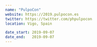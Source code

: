 ```yaml
---
name: "PulpoCon"
website: https://2019.pulpocon.es
twitter: https://twitter.com/phpulpocon
location: Vigo, Spain

date_start: 2019-09-07
date_end:   2019-09-07
---
```

